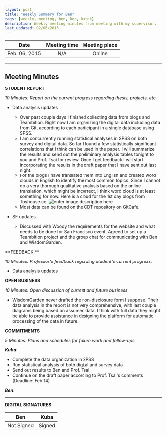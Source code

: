 ```yaml
---
layout: post
title: "Weekly Summary for Ben"
tags: [weekly, meeting, ben, koo, kotok]
description: Weekly meeting minutes from meeting with my supervisor.
last_updated: 02/06/2015
---
```


|**Date** |**Meeting time**|**Meeting place**
| ------------- |:----------------:|:-------:
|Feb. 06, 2015| N/A | Online


----------


Meeting Minutes
------

 **STUDENT REPORT** 

 *10 Minutes: Report on the current progress regarding thesis, projects, etc.*

 - Data analysis updates
	 - Over past couple days I finished collecting data from blogs and Teambition. Right now I am organizing the digital data including data from Git, according to each participant in a single database using SPSS.
	 - I am concurrently running statistical analyses in SPSS on both survey and digital data. So far I found a few statistically significant correlations that I think can be used in the paper. I will summarize the results and send out the preliminary analysis tables tonight to you and Prof. Tsai for review. Once I get feedback I will start incorporating the results in the draft paper that I have sent out last night.
	 - For the blogs I have translated them into English and created word clouds in English to identify the most common topics. Since I cannot do a very thorough qualitative analysis based on the online translation, which might be incorrect, I think word cloud is at least something for now. Here is a cloud for the 1st day blogs from Toyhouse.cc:
	![enter image description here](http://alimbeko.github.io/images/wordcloud.png)
	- Most data can be found on the CDT repository on GitCafe. 




- SF updates
	- Discussed with Woody the requirements for the website and what needs to be done for San Francisco event. Agreed to set up a Teambition project and the group chat for communicating with Ben and WisdomGarden.




**FEEDBACK **
 
 *10 Minutes: Professor's feedback regarding student's current progress.*
 
 - Data analysis updates

**OPEN BUSINESS**

*10 Minutes: Open discussion of current and future business*

- WisdomGarden never drafted the non-disclosure form I suppose. Their data analysis in the report is not very comprehensive, with last couple diagrams being based on assumed data. I think with full data they might be able to provide assistance in designing the platform for automatic processing of the data in future.



**COMMITMENTS**

*5 Minutes: Plans and schedules for future work and follow-ups*



***Kuba***:

 - Complete the data organization in SPSS
 - Run statistical analysis of both digital and survey data
 - Send out results to Ben and Prof. Tsai
 - Continue on the draft paper according to Prof. Tsai's comments (Deadline: Feb 14)

***Ben***:




----------


**DIGITAL SIGNATURES**

|**Ben** |**Kuba**|
| ------------- |----------------|
|Not Signed| Signed
